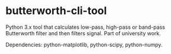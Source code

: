# butterworth-cli-tool
Python 3.x tool that calculates low-pass, high-pass or band-pass Butterworth filter and then filters signal. Part of university work.

Dependencies: python-matplotlib, python-scipy, python-numpy.
